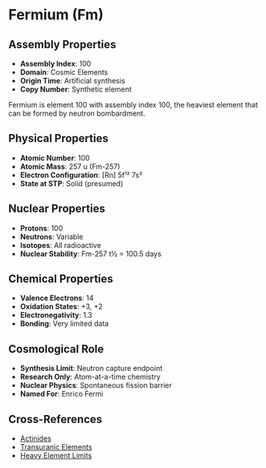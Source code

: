 # Fermium (Fm)

## Assembly Properties
- **Assembly Index**: 100
- **Domain**: Cosmic Elements
- **Origin Time**: Artificial synthesis
- **Copy Number**: Synthetic element

Fermium is element 100 with assembly index 100, the heaviest element that can be formed by neutron bombardment.

## Physical Properties
- **Atomic Number**: 100
- **Atomic Mass**: 257 u (Fm-257)
- **Electron Configuration**: [Rn] 5f¹² 7s²
- **State at STP**: Solid (presumed)

## Nuclear Properties
- **Protons**: 100
- **Neutrons**: Variable
- **Isotopes**: All radioactive
- **Nuclear Stability**: Fm-257 t½ = 100.5 days

## Chemical Properties
- **Valence Electrons**: 14
- **Oxidation States**: +3, +2
- **Electronegativity**: 1.3
- **Bonding**: Very limited data

## Cosmological Role
- **Synthesis Limit**: Neutron capture endpoint
- **Research Only**: Atom-at-a-time chemistry
- **Nuclear Physics**: Spontaneous fission barrier
- **Named For**: Enrico Fermi

## Cross-References
- [Actinides](/domains/cosmic/elements/actinides.md)
- [Transuranic Elements](/domains/cosmic/elements/transuranics.md)
- [Heavy Element Limits](/domains/cosmic/nuclear/synthesis_limits.md)